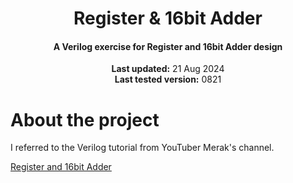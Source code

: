 <center>
    <h1 align="center">Register & 16bit Adder</h1>
    <h4 align="center">A Verilog exercise for Register and 16bit Adder design</strong> </h4>
    <p align="center">
        <strong>Last updated:</strong> 21 Aug 2024<br>
        <strong>Last tested version:</strong> 0821
    </p> 
</center>

# About the project
I referred to the Verilog tutorial from YouTuber Merak's channel.

[Register and 16bit Adder](https://youtu.be/1J323HOya8w)